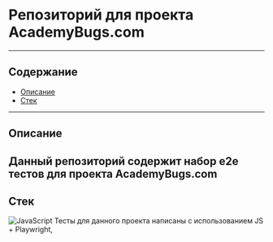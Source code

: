 # Репозиторий для проекта AcademyBugs.com
---
## Содержание
- [Описание](#Описание)
- [Стек](#Стек)




---
## Описание
Данный репозиторий содержит набор e2e тестов для проекта AcademyBugs.com
---
## Стек
![JavaScript](https://cdn.jsdelivr.net/gh/devicons/devicon@latest/icons/javascript/javascript-original.svg)
Тесты для данного проекта написаны с использованием JS + Playwright, 

